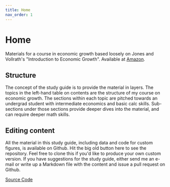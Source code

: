 ```yaml
---
title: Home
nav_order: 1
---
```


# Home
Materials for a course in economic growth based loosely on Jones and Vollrath's "Introduction to Economic Growth". Available at [Amazon](https://amzn.to/2Ytb3pB).

## Structure
The concept of the study guide is to provide the material in layers. The topics in the left-hand table on contents are the structure of my course on economic growth. The sections within each topic are pitched towards an undergrad student with intermediate economics and basic calc skills. Sub-sections under those sections provide deeper dives into the material, and can require deeper math skills.

## Editing content
All the material in this study guide, including data and code for custom figures, is available on Github. Hit the big old button here to see the repository. Feel free to clone this if you'd like to produce your own custom version. If you have suggestions for the study guide, either send me an e-mail or write up a Markdown file with the content and issue a pull request on Github. 

[Source Code](https://github.com/dvollrath/StudyGuide)
